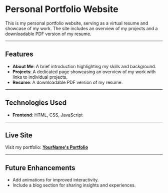 # Personal Portfolio Website

This is my personal portfolio website, serving as a virtual resume and showcase of my work. The site includes an overview of my projects and a downloadable PDF version of my resume.

---

## Features
- **About Me**: A brief introduction highlighting my skills and background.
- **Projects**: A dedicated page showcasing an overview of my work with links to individual projects.
- **Resume**: A downloadable PDF version of my resume.

---

## Technologies Used
- **Frontend**: HTML, CSS, JavaScript

---

## Live Site
Visit my portfolio: [**YourName's Portfolio**](https://martinestrin.com)

---

## Future Enhancements
- Add animations for improved interactivity.
- Include a blog section for sharing insights and experiences.

